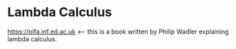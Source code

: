 # Lambda Calculus

https://plfa.inf.ed.ac.uk <--  this is a book written by Philip Wadler explaining lambda calculus.
